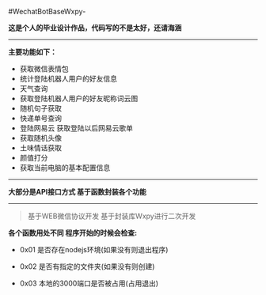 #WechatBotBaseWxpy-

**这是个人的毕业设计作品，代码写的不是太好，还请海涵**
***
**主要功能如下：**

- 获取微信表情包  
- 统计登陆机器人用户的好友信息 
- 天气查询
- 获取登陆机器人用户的好友昵称词云图 
- 随机句子获取 
- 快递单号查询 
- 登陆网易云 获取登陆以后网易云歌单 
- 获取随机头像 
- 土味情话获取
- 颜值打分 
- 获取当前电脑的基本配置信息
***
**大部分是API接口方式 基于函数封装各个功能**
***
>基于WEB微信协议开发 基于封装库Wxpy进行二次开发

**各个函数用处不同 程序开始的时候会检查:**

- 0x01 是否存在nodejs环境(如果没有则退出程序)

- 0x02 是否有指定的文件夹(如果没有则创建)

- 0x03 本地的3000端口是否被占用(占用退出)
